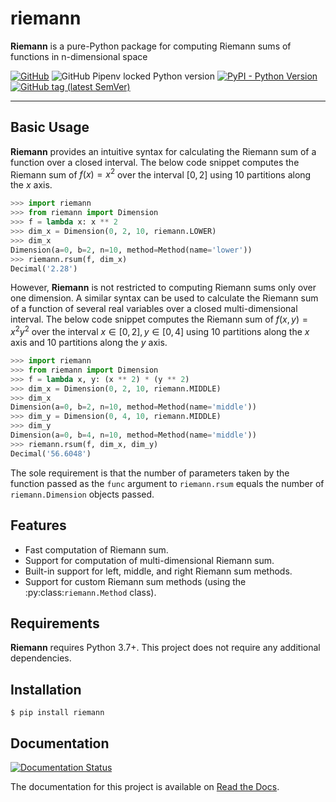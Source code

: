 # riemann

**Riemann** is a pure-Python package for computing Riemann sums of functions in n-dimensional space

[![GitHub](https://img.shields.io/github/license/JacobLee23/riemann)](https://github.com/JacobLee23/riemann/blob/master/LICENSE)
![GitHub Pipenv locked Python version](https://img.shields.io/github/pipenv/locked/python-version/JacobLee23/riemann)
[![PyPI - Python Version](https://img.shields.io/pypi/pyversions/riemann)](https://pypi.org/project/riemann)
[![GitHub tag (latest SemVer)](https://img.shields.io/github/v/tag/Jacoblee23/riemann)](https://github.com/JacobLee23/riemann/tags)

***

## Basic Usage

**Riemann** provides an intuitive syntax for calculating the Riemann sum of a function over a closed interval. The below code snippet computes the Riemann sum of $f(x) = x^{2}$ over the interval $[0, 2]$ using 10 partitions along the $x$ axis.

```python
>>> import riemann
>>> from riemann import Dimension
>>> f = lambda x: x ** 2
>>> dim_x = Dimension(0, 2, 10, riemann.LOWER)
>>> dim_x
Dimension(a=0, b=2, n=10, method=Method(name='lower'))
>>> riemann.rsum(f, dim_x)
Decimal('2.28')
```

However, **Riemann** is not restricted to computing Riemann sums only over one dimension. A similar syntax can be used to calculate the Riemann sum of a function of several real variables over a closed multi-dimensional interval. The below code snippet computes the Riemann sum of $f(x, y) = x^{2} y^{2}$ over the interval $x \in [0, 2], y \in [0, 4]$ using 10 partitions along the $x$ axis and 10 partitions along the $y$ axis.

```python
>>> import riemann
>>> from riemann import Dimension
>>> f = lambda x, y: (x ** 2) * (y ** 2)
>>> dim_x = Dimension(0, 2, 10, riemann.MIDDLE)
>>> dim_x
Dimension(a=0, b=2, n=10, method=Method(name='middle'))
>>> dim_y = Dimension(0, 4, 10, riemann.MIDDLE)
>>> dim_y
Dimension(a=0, b=4, n=10, method=Method(name='middle'))
>>> riemann.rsum(f, dim_x, dim_y)
Decimal('56.6048')
```

The sole requirement is that the number of parameters taken by the function passed as the `func` argument to `riemann.rsum` equals the number of `riemann.Dimension` objects passed.

## Features

- Fast computation of Riemann sum.
- Support for computation of multi-dimensional Riemann sum.
- Built-in support for left, middle, and right Riemann sum methods.
- Support for custom Riemann sum methods (using the :py:class:`riemann.Method` class).

## Requirements

**Riemann** requires Python 3.7+. This project does not require any additional dependencies.

## Installation

```console
$ pip install riemann
```

## Documentation

[![Documentation Status](https://readthedocs.org/projects/riemann-py/badge/?version=latest)](https://riemann-py.readthedocs.io/en/latest/?badge=latest)

The documentation for this project is available on [Read the Docs](https://riemann-py.readthedocs.io/en/latest).
